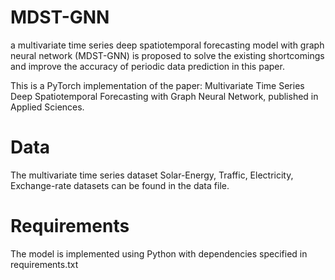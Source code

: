 # MDST-GNN
 a multivariate time series deep spatiotemporal forecasting model with graph neural network (MDST-GNN) is proposed to solve the existing shortcomings and improve the accuracy of periodic data prediction in this paper.
 
 This is a PyTorch implementation of the paper: Multivariate Time Series Deep Spatiotemporal Forecasting with Graph Neural Network, published in Applied Sciences.

# Data
The multivariate time series dataset Solar-Energy, Traffic, Electricity, Exchange-rate datasets can be found in the data file.

# Requirements
The model is implemented using Python with dependencies specified in requirements.txt
